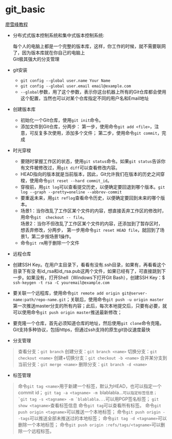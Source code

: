 
# git_basic

[廖雪峰教程](http://www.liaoxuefeng.com/wiki/0013739516305929606dd18361248578c67b8067c8c017b000)
* 分布式式版本控制系统和集中式版本控制系统:

  每个人的电脑上都是一个完整的版本库，这样，你工作的时候，就不需要联网了，因为版本库就在你自己的电脑上  
  Git极其强大的分支管理

* git安装  

  * `git config --global user.name Your Name`
  * `git config --global user.email email@example.com`   
  * `--global`参数，用了这个参数，表示你这台机器上所有的Git仓库都会使用这个配置，当然也可以对某个仓库指定不同的用户名和Email地址


* 创建版本库
  *  初始化一个Git仓库，使用`git init`命令。  
  *  添加文件到Git仓库，分两步：
     第一步，使用命令`git add <file>`，注意，可反复多次使用，添加多个文件；
     第二步，使用命令`git commit`，完成


* 时光穿梭
  *  要随时掌握工作区的状态，使用`git status`命令。如果`git status`告诉你有文件被修改过，用`git diff`可以查看修改内容。
  *  HEAD指向的版本就是当前版本，因此，Git允许我们在版本的历史之间穿梭，使用命令`git reset --hard commit_id`。
  *  穿梭前，用`git log`可以查看提交历史，以便确定要回退到哪个版本。`git log --graph --pretty=oneline --abbrev-commit`
  *  要重返未来，用`git reflog`查看命令历史，以便确定要回到未来的哪个版本。
  * 场景1：当你改乱了工作区某个文件的内容，想直接丢弃工作区的修改时，用命令`git  checkout -- file`。  
    场景2：当你不但改乱了工作区某个文件的内容，还添加到了暂存区时，想丢弃修改，分两步，
      第一步用命令`git reset HEAD file`，就回到了场景1，第二步按场景1操作。
  * 命令`git rm`用于删除一个文件


* 远程仓库
 * 创建SSH Key。在用户主目录下，看看有没有.ssh目录，如果有，再看看这个目录下有没 有id_rsa和id_rsa.pub这两个文件，如果已经有了，可直接跳到下一步。如果没有，打开Shell（Windows下打开Git Bash），创建SSH Key：$ `ssh-keygen -t rsa -C youremail@example.com`

 * 要关联一个远程库，使用命令`git remote add origin git@server-name:path/repo-name.git`；关联后，使用命令`git push -u origin master`第一次推送master分支的所有内容；此后，每次本地提交后，只要有必要，就可以使用命令`git push origin master`推送最新修改；

 * 要克隆一个仓库，首先必须知道仓库的地址，然后使用`git clone`命令克隆。
   Git支持多种协议，包括https，但通过ssh支持的原生git协议速度最快

* 分支管理
>查看分支：`git branch`
创建分支：`git branch <name>`
切换分支：`git checkout <name>`
创建+切换分支：`git checkout -b <name>`
合并某分支到当前分支：`git merge <name>`
删除分支：`git branch -d <name>`

* 标签管理
>命令`git tag <name>`用于新建一个标签，默认为HEAD，也可以指定一个commit id；
`git tag -a <tagname> -m `blablabla...``可以指定标签信息；
`git tag -s <tagname> -m `blablabla...``可以用PGP签名标签；
`git show <tagname>`查看标签信息
命令`git tag`可以查看所有标签。
命令`git push origin <tagname>`可以推送一个本地标签；
命令`git push origin --tags`可以推送全部未推送过的本地标签；
命令`git tag -d <tagname>`可以删除一个本地标签；
命令`git push origin :refs/tags/<tagname>`可以删除一个远程标签。
